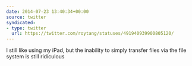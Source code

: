 ```yaml
---
date: 2014-07-23 13:40:34+00:00
source: twitter
syndicated:
- type: twitter
  url: https://twitter.com/roytang/statuses/491940939900805120/
---
```


I still like using my iPad, but the inability to simply transfer files via the file system is still ridiculous